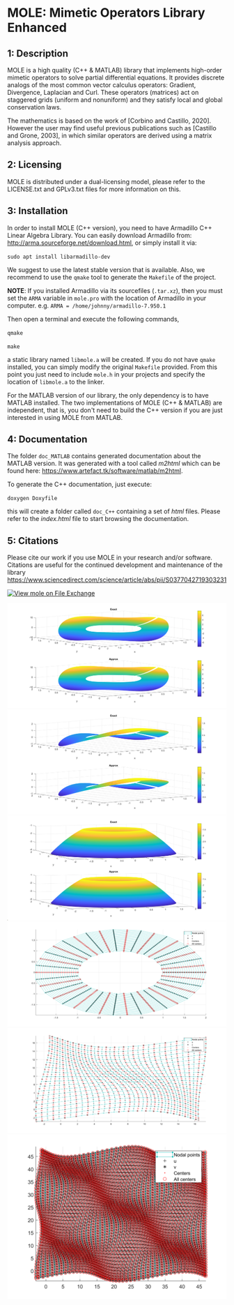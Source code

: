 MOLE: Mimetic Operators Library Enhanced
========================================


1: Description
--------------

MOLE is a high quality (C++ & MATLAB) library that implements 
high-order mimetic operators to solve partial differential equations. 
It provides discrete analogs of the most common vector calculus operators: 
Gradient, Divergence, Laplacian and Curl. These operators (matrices) act 
on staggered grids (uniform and nonuniform) and they satisfy local and 
global conservation laws.

The mathematics is based on the work of [Corbino and Castillo, 2020]. 
However the user may find useful previous publications such as [Castillo and Grone, 2003],
in which similar operators are derived using a matrix analysis approach.


2: Licensing
------------

MOLE is distributed under a dual-licensing model, please refer to the 
LICENSE.txt and GPLv3.txt files for more information on this.


3: Installation
---------------

In order to install MOLE (C++ version), you need to have Armadillo C++ 
Linear Algebra Library. You can easily download Armadillo from: 
<http://arma.sourceforge.net/download.html>, or simply install it via:

`sudo apt install libarmadillo-dev`

We suggest to use the latest stable version that is available. Also, 
we recommend to use the `qmake` tool to generate the `Makefile` of the project.

**NOTE**: If you installed Armadillo via its sourcefiles (`.tar.xz`), then you 
must set the `ARMA` variable in `mole.pro` with the location of Armadillo in 
your computer. e.g. `ARMA = /home/johnny/armadillo-7.950.1`

Then open a terminal and execute the following commands,

`qmake`

`make`

a static library named `libmole.a` will be created.
If you do not have `qmake` installed, you can simply modify the original 
`Makefile` provided. From this point you just need to include `mole.h` 
in your projects and specify the location of `libmole.a` to the linker.

For the MATLAB version of our library, the only dependency is to have MATLAB installed.
The two implementations of MOLE (C++ & MATLAB) are independent, that is, you don't need
to build the C++ version if you are just interested in using MOLE from MATLAB.


4: Documentation
------------
The folder `doc_MATLAB` contains generated documentation about the MATLAB version.
It was generated with a tool called _m2html_ which can be found here: <https://www.artefact.tk/software/matlab/m2html>.

To generate the C++ documentation, just execute:

`doxygen Doxyfile`

this will create a folder called `doc_C++` containing a set of _html_ files. Please refer to the _index.html_ file 
to start browsing the documentation.


5: Citations
------------

Please cite our work if you use MOLE in your research and/or software. 
Citations are useful for the continued development and maintenance of 
the library https://www.sciencedirect.com/science/article/abs/pii/S0377042719303231


[![View mole on File Exchange](https://www.mathworks.com/matlabcentral/images/matlab-file-exchange.svg)](https://www.mathworks.com/matlabcentral/fileexchange/64095-mole)

![Obtained with curvilinear operators](images/4thOrder.png)
![Obtained with curvilinear operators](images/4thOrder2.png)
![Obtained with curvilinear operators](images/4thOrder3.png)
![Obtained with curvilinear operators](images/grid2.png)
![Obtained with curvilinear operators](images/grid.png)
![Obtained with curvilinear operators](images/WavyGrid.png)

